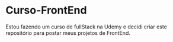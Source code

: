 # Curso-FrontEnd
Estou fazendo um curso de fullStack na Udemy e decidi criar este repositório para postar meus projetos de FrontEnd.
